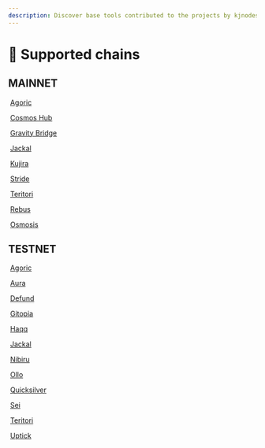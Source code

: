 ```yaml
---
description: Discover base tools contributed to the projects by kjnodes team.
---
```


# 🖤 Supported chains

## MAINNET

<img src="https://raw.githubusercontent.com/kj89/testnet_manuals/main/pingpub/logos/agoric.png" alt="" data-size="line"> [Agoric](mainnet/agoric/)

<img src="https://raw.githubusercontent.com/kj89/testnet_manuals/main/pingpub/logos/cosmoshub.png" alt="" data-size="line"> [Cosmos Hub](mainnet/cosmoshub/)

<img src="https://raw.githubusercontent.com/kj89/testnet_manuals/main/pingpub/logos/gravitybridge.png" alt="" data-size="line"> [Gravity Bridge](mainnet/gravitybridge/)

<img src="https://raw.githubusercontent.com/kj89/testnet_manuals/main/pingpub/logos/jackal.png" alt="" data-size="line"> [Jackal](mainnet/jackal/)

<img src="https://raw.githubusercontent.com/kj89/testnet_manuals/main/pingpub/logos/kujira.png" alt="" data-size="line"> [Kujira](mainnet/kujira/)

<img src="https://raw.githubusercontent.com/kj89/testnet_manuals/main/pingpub/logos/stride.png" alt="" data-size="line"> [Stride](mainnet/stride/)

<img src="https://raw.githubusercontent.com/kj89/testnet_manuals/main/pingpub/logos/teritori.png" alt="" data-size="line"> [Teritori](mainnet/teritori/)

<img src="https://raw.githubusercontent.com/kj89/testnet_manuals/main/pingpub/logos/rebus.png" alt="" data-size="line"> [Rebus](mainnet/rebus/)

<img src="https://raw.githubusercontent.com/kj89/testnet_manuals/main/pingpub/logos/osmosis.png" alt="" data-size="line"> [Osmosis](mainnet/osmosis/)


## TESTNET

<img src="https://raw.githubusercontent.com/kj89/testnet_manuals/main/pingpub/logos/agoric.png" alt="" data-size="line"> [Agoric](testnet/agoric/)

<img src="https://raw.githubusercontent.com/kj89/testnet_manuals/main/pingpub/logos/aura.png" alt="" data-size="line"> [Aura](testnet/aura/)

<img src="https://raw.githubusercontent.com/kj89/testnet_manuals/main/pingpub/logos/defund.png" alt="" data-size="line"> [Defund](testnet/defund/)

<img src="https://raw.githubusercontent.com/kj89/testnet_manuals/main/pingpub/logos/gitopia.png" alt="" data-size="line"> [Gitopia](testnet/gitopia/)

<img src="https://raw.githubusercontent.com/kj89/testnet_manuals/main/pingpub/logos/haqq.png" alt="" data-size="line"> [Haqq](testnet/haqq/)

<img src="https://raw.githubusercontent.com/kj89/testnet_manuals/main/pingpub/logos/jackal.png" alt="" data-size="line"> [Jackal](testnet/jackal/)

<img src="https://raw.githubusercontent.com/kj89/testnet_manuals/main/pingpub/logos/nibiru.png" alt="" data-size="line"> [Nibiru](testnet/nibiru/)

<img src="https://raw.githubusercontent.com/kj89/testnet_manuals/main/pingpub/logos/ollo.png" alt="" data-size="line"> [Ollo](testnet/ollo/)

<img src="https://raw.githubusercontent.com/kj89/testnet_manuals/main/pingpub/logos/quicksilver.png" alt="" data-size="line"> [Quicksilver](testnet/quicksilver/)

<img src="https://raw.githubusercontent.com/kj89/testnet_manuals/main/pingpub/logos/sei.png" alt="" data-size="line"> [Sei](testnet/sei/)

<img src="https://raw.githubusercontent.com/kj89/testnet_manuals/main/pingpub/logos/teritori.png" alt="" data-size="line"> [Teritori](testnet/teritori/)

<img src="https://raw.githubusercontent.com/kj89/testnet_manuals/main/pingpub/logos/uptick.png" alt="" data-size="line"> [Uptick](testnet/uptick/)

